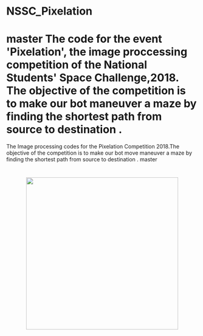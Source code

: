 # NSSC_Pixelation
 master
The code for the event 'Pixelation', the image proccessing competition of the National Students' Space Challenge,2018. The objective of the competition is to make our bot maneuver a maze by finding the shortest path from source to destination . 
=======
The Image processing codes for the Pixelation Competition 2018.The objective of the competition is to make our bot move maneuver a maze by finding the shortest path from source to destination . 
master

<h1 align="center">
	<img width="400" src="http://www.nssc.in/event/pixel.jpg">
	<br>
	<br>
</h1>
